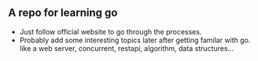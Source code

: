 ## A repo for learning go 

* Just follow official website to go through the processes.
* Probably add some interesting topics later after getting familar with go. like a web server, concurrent, restapi, algorithm, data structures...
